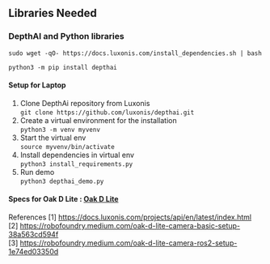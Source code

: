 ## Libraries Needed

### DepthAI and Python libraries

`sudo wget -qO- https://docs.luxonis.com/install_dependencies.sh | bash`

`python3 -m pip install depthai`

#### Setup for Laptop
1. Clone DepthAi repository from Luxonis  
   `git clone https://github.com/luxonis/depthai.git`
2. Create a virtual environment for the installation  
   `python3 -m venv myvenv`
3. Start the virtual env  
   `source myvenv/bin/activate`
4. Install dependencies in virtual env  
   `python3 install_requirements.py`
5. Run demo  
   `python3 depthai_demo.py`


#### Specs for Oak D Lite : [Oak D Lite](https://docs.luxonis.com/projects/hardware/en/latest/pages/DM9095/#dm9095)  

References
[1] https://docs.luxonis.com/projects/api/en/latest/index.html  
[2] https://robofoundry.medium.com/oak-d-lite-camera-basic-setup-38a563cd594f  
[3] https://robofoundry.medium.com/oak-d-lite-camera-ros2-setup-1e74ed03350d  
